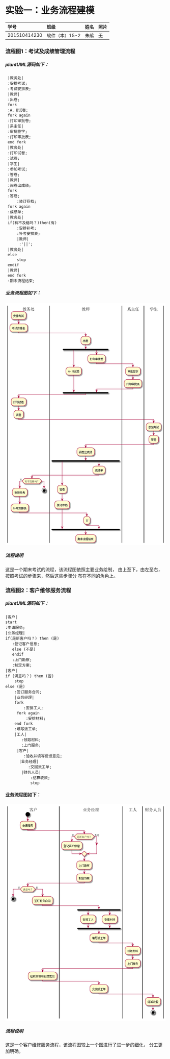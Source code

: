 # 实验一：业务流程建模
|  学号  |  班级  |  姓名  |  照片  |
|  :----    |  :----    |  :----   |  :----   |
|  201510414230|软件（本）15-2|朱鹃|无|

### 流程图1：考试及成绩管理流程

##### plantUML源码如下：

     |教务处|
     :安排考试;
     :考试安排表;
     |教师|
     :出卷;
     fork
     :A、B试卷;
     fork again
     :打印审批卷;
     |系主任|
     :审批签字;
     :打印审批表;
     end fork
     |教务处|
     :打印试卷;
     :试卷;
     |学生|
     :参加考试;
     :答卷;
     |教师|
     :阅卷出成绩;
     fork
     :答卷;
         :装订存档;
     fork again
     :成绩单;
     |教务处|
     if(有不及格吗？)then(有)
         :安排补考;
         :补考安排表;
         |教师|
          :'||';
     |教务处|
     else
         stop
     endif
     |教师|
     end fork
     :期末流程结束;
  
 ##### 业务流程图如下：
![图片](1.png)

##### 流程说明
这是一个期末考试的流程，该流程图依照主要业务绘制，
由上至下，由左至右，按照考试的步骤来，然后这些步骤分
布在不同的角色上。

### 流程图2：客户维修服务流程

##### plantUML源码如下：


    |客户|
    start
    :申请服务;
    |业务经理|
    if(是新客户吗？) then (是)
       :登记客户信息;
       else (不是)
       endif
       :上门勘察;
       :制定方案;
    |客户|
    if (满意吗？) then (否)
        stop
    else (是)
        :签订服务合同;
        |业务经理|
        fork
            :安排工人;
         fork again
             :安排材料;
        end fork
        :填写派工单;
        |工人|
           :领取材料;
           :上门服务;
         |客户|
            :验收并填写反馈意见;
          |业务经理|
              :交回派工单;
           |财务人员|
               :结算收款;
               stop

#### 业务流程图如下：
![图片](2.png)

##### 流程说明
这是一个客户维修服务流程，该流程图较上一个图进行了进一步的细化，
分工更加明确。